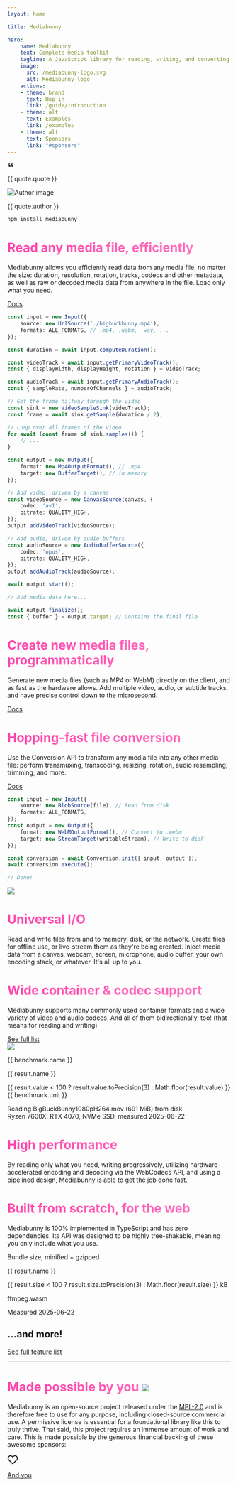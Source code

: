 ```yaml
---
layout: home

title: Mediabunny

hero:
    name: Mediabunny
    text: Complete media toolkit
    tagline: A JavaScript library for reading, writing, and converting media files. Directly in the browser, and faster than anybunny else.
    image: 
      src: /mediabunny-logo.svg
      alt: Mediabunny logo
    actions:
    - theme: brand
      text: Hop in
      link: /guide/introduction
    - theme: alt
      text: Examples
      link: /examples
    - theme: alt
      text: Sponsors
      link: "#sponsors"
---
```


<script setup>
const quotes = [
	{
		quote: 'The missing part in the JS ecosystem for building web-first media apps.',
		author: 'Yonatan, Gling AI',
		image: '/avatars/yonatan.jpeg',
		url: 'https://x.com/yonatanbd',
	},
	{
		quote: 'Mediabunny gives you low-level control with high-level ease. It’s fast, lightweight, and finally feels like media processing built for the web, not ported to it.',
		author: 'Konstantin, Diffusion Studio',
		image: '/avatars/konstantin.png',
		url: 'https://x.com/konstipaulus',
	}
];

const benchmarks = [
	{
		name: 'Extract metadata',
		unit: 'ops/s',
		results: [
			{ name: 'Mediabunny', value: 1000/1.16 },
			{ name: '@remotion/media-parser', value: 1000/4.28 },
			{ name: 'web-demuxer', value: 1000/12.4 },
			{ name: 'mp4box.js', value: 1000/23 },
			{ name: 'ffmpeg.wasm', value: 1000/547 },
		]
	},
	{
		name: 'Iterate over all video packets',
		unit: 'packets/s',
		results: [
			{ name: 'Mediabunny', value: 10800 },
			{ name: 'web-demuxer', value: 2390 },
			{ name: '@remotion/media-parser', value: 842 },
		]
	},
	{
		name: 'Convert to .webm & resize to 320x180',
		unit: 'frames/s',
		results: [
			{ name: 'Mediabunny', value: 804 },
			{ name: '@remotion/webcodecs', value: 324 },
			{ name: 'ffmpeg.wasm', value: 12 },
		]
	}
];

const bundleSizes = [
	{ name: 'Reading .wav files', size: 5.1 },
	{ name: 'Writing .wav files', size: 5.79 },
	{ name: 'Writing .webm files', size: 11.36 },
	{ name: 'Reading .webm files', size: 15.2 },
	{ name: 'Reading .mp4 files', size: 16.03 },
	{ name: 'Writing .mp4 files', size: 17.28 },
	{ name: 'Reading all formats', size: 30.02 },
	{ name: 'mp4box.js', size: 37.3, isThirdParty: true },
	{ name: 'All features', size: 69.62 },
	{ name: '@remotion/webcodecs', size: 87.2 + 20.8, isThirdParty: true },
];

const sponsors = {
	gold: [
		{ image: '/sponsors/gling.svg', name: 'Gling AI', url: 'https://www.gling.ai/' },
		{ image: '/sponsors/diffusionstudio.png', name: 'Diffusion Studio', url: 'https://diffusion.studio/' },
	],
	individual: [
		{ image: 'https://avatars.githubusercontent.com/u/30229596', name: 'Pablo Bonilla', url: 'https://github.com/devPablo' },
		{ image: 'https://avatars.githubusercontent.com/u/58149663', name: 'H7GhosT', url: 'https://github.com/H7GhosT' },
	],
};
</script>

<div class="flex gap-6 flex-wrap justify-center items-center">
	<div v-for="quote in quotes" class="bg-(--vp-c-bg-soft) w-80 p-4 rounded-2xl flex shrink-0 flex-col relative">
		<svg class="size-8 absolute -top-3 left-2.5 text-(--vp-c-gray-1)" xmlns="http://www.w3.org/2000/svg" width="16" height="16" viewBox="0 0 16 16"><path fill="currentColor" d="M12 12a1 1 0 0 0 1-1V8.558a1 1 0 0 0-1-1h-1.388q0-.527.062-1.054q.093-.558.31-.992t.559-.683q.34-.279.868-.279V3q-.868 0-1.52.372a3.3 3.3 0 0 0-1.085.992a4.9 4.9 0 0 0-.62 1.458A7.7 7.7 0 0 0 9 7.558V11a1 1 0 0 0 1 1zm-6 0a1 1 0 0 0 1-1V8.558a1 1 0 0 0-1-1H4.612q0-.527.062-1.054q.094-.558.31-.992q.217-.434.559-.683q.34-.279.868-.279V3q-.868 0-1.52.372a3.3 3.3 0 0 0-1.085.992a4.9 4.9 0 0 0-.62 1.458A7.7 7.7 0 0 0 3 7.558V11a1 1 0 0 0 1 1z"/></svg>
		<p class="!my-0 flex-1 text-sm !leading-6">{{ quote.quote }}</p>
		<div class="shrink-0 flex gap-2 items-center mt-1.5">
			<a :href="quote.url" target="_blank">
				<img :src="quote.image" class="size-8 rounded-full shrink-0" alt="Author image">
			</a>
			<p class="!my-0 flex-1 text-xs font-medium">{{ quote.author }}</p>
		</div>
	</div>
</div>

<div class="mx-auto w-full max-w-92 text-xl mt-20">

```bash
npm install mediabunny
```

</div>

<div class="space-y-16 mt-18">
<div class="flex flex-col lg:flex-row lg:gap-20 lg:items-center">
<div class="flex-1 min-w-0">
<h1 class="inline-block" style="background: -webkit-linear-gradient(-30deg, #ff45ac, #ff78c2); -webkit-background-clip: text; color: transparent;">Read any media file, efficiently</h1>
<p class="text-lg">Mediabunny allows you efficiently read data from any media file, no matter the size: duration, resolution, rotation, tracks, codecs and other metadata, as well as raw or decoded media data from anywhere in the file. Load only what you need.</p>
<a class="!no-underline inline-flex items-center gap-1.5" :no-icon="true" href="/guide/reading-media-files">
	Docs
	<span class="vpi-arrow-right" />
</a>
</div>
<div class="text-sm relative flex-1 min-w-0">

<div class="absolute size-70 rounded-full bg-[#ff45ac]/0 top-1/2 left-1/2 -translate-x-1/2 -translate-y-1/2 blur-[200px]" />

```ts
const input = new Input({
	source: new UrlSource('./bigbuckbunny.mp4'),
	formats: ALL_FORMATS, // .mp4, .webm, .wav, ...
});

const duration = await input.computeDuration();

const videoTrack = await input.getPrimaryVideoTrack();
const { displayWidth, displayHeight, rotation } = videoTrack;

const audioTrack = await input.getPrimaryAudioTrack();
const { sampleRate, numberOfChannels } = audioTrack;

// Get the frame halfway through the video
const sink = new VideoSampleSink(videoTrack);
const frame = await sink.getSample(duration / 2);

// Loop over all frames of the video
for await (const frame of sink.samples()) {
	// ...
}
```

</div>
</div>

<div class="flex flex-col-reverse lg:flex-row lg:gap-20 lg:items-center">
<div class="text-sm relative flex-1 min-w-0">

<div class="absolute size-70 rounded-full bg-[#ff45ac]/0 top-1/2 left-1/2 -translate-x-1/2 -translate-y-1/2 blur-[200px]" />

```ts
const output = new Output({
	format: new Mp4OutputFormat(), // .mp4
	target: new BufferTarget(), // in memory
});

// Add video, driven by a canvas
const videoSource = new CanvasSource(canvas, {
	codec: 'av1',
	bitrate: QUALITY_HIGH,
});
output.addVideoTrack(videoSource);

// Add audio, driven by audio buffers
const audioSource = new AudioBufferSource({
	codec: 'opus',
	bitrate: QUALITY_HIGH,
});
output.addAudioTrack(audioSource);

await output.start();

// Add media data here...

await output.finalize();
const { buffer } = output.target; // Contains the final file
```

</div>
<div class="flex-1 min-w-0">
<h1 class="inline-block" style="background: -webkit-linear-gradient(-30deg, #ff45ac, #ff78c2); -webkit-background-clip: text; color: transparent;">Create new media files, programmatically</h1>
<p class="text-lg">Generate new media files (such as MP4 or WebM) directly on the client, and as fast as the hardware allows. Add multiple video, audio, or subtitle tracks, and have precise control down to the microsecond.</p>
<a class="!no-underline inline-flex items-center gap-1.5" :no-icon="true" href="/guide/writing-media-files">
	Docs
	<span class="vpi-arrow-right" />
</a>
</div>
</div>

<div class="flex flex-col lg:flex-row lg:gap-20 lg:items-center">
<div class="flex-1 min-w-0">
<h1 class="inline-block" style="background: -webkit-linear-gradient(-30deg, #ff45ac, #ff78c2); -webkit-background-clip: text; color: transparent;">Hopping-fast file conversion</h1>
<p class="text-lg">Use the Conversion API to transform any media file into any other media file: perform transmuxing, transcoding, resizing, rotation, audio resampling, trimming, and more.</p>
<a class="!no-underline inline-flex items-center gap-1.5" :no-icon="true" href="/guide/converting-media-files">
	Docs
	<span class="vpi-arrow-right" />
</a>
</div>
<div class="text-sm relative flex-1 min-w-0">

<div class="absolute size-70 rounded-full bg-[#ff45ac]/0 top-1/2 left-1/2 -translate-x-1/2 -translate-y-1/2 blur-[200px]" />

```ts
const input = new Input({
	source: new BlobSource(file), // Read from disk
	formats: ALL_FORMATS,
});
const output = new Output({
	format: new WebMOutputFormat(), // Convert to .webm
	target: new StreamTarget(writableStream), // Write to disk
});

const conversion = await Conversion.init({ input, output });
await conversion.execute();

// Done!
```

</div>
</div>

<div class="flex flex-col-reverse lg:flex-row gap-4 lg:gap-20 lg:items-center">
<div class="relative flex-1 min-w-0">
<div class="absolute size-70 rounded-full bg-[#ff45ac]/0 top-1/2 left-1/2 -translate-x-1/2 -translate-y-1/2 blur-[200px]" />
<img class="relative" src="./assets/inspiring-io.svg">
</div>
<div class="flex-1 min-w-0">
<h1 class="inline-block" style="background: -webkit-linear-gradient(-30deg, #ff45ac, #ff78c2); -webkit-background-clip: text; color: transparent;">Universal I/O</h1>
<p class="text-lg">Read and write files from and to memory, disk, or the network. Create files for offline use, or live-stream them as they're being created. Inject media data from a canvas, webcam, screen, microphone, audio buffer, your own encoding stack, or whatever. It's all up to you.</p>
</div>
</div>

<div class="flex flex-col lg:flex-row gap-4 lg:gap-20 lg:items-center">
<div class="flex-1 min-w-0">
<h1 class="inline-block" style="background: -webkit-linear-gradient(-30deg, #ff45ac, #ff78c2); -webkit-background-clip: text; color: transparent;">Wide container & codec support</h1>
<p class="text-lg">Mediabunny supports many commonly used container formats and a wide variety of video and audio codecs. And all of them bidirectionally, too! (that means for reading and writing)</p>
<a class="!no-underline inline-flex items-center gap-1.5" :no-icon="true" href="/guide/supported-formats-and-codecs">
	See full list
	<span class="vpi-arrow-right" />
</a>
</div>
<div class="grid place-items-center relative flex-1 min-w-0">
<div class="absolute size-70 rounded-full bg-[#ff45ac]/0 top-1/2 left-1/2 -translate-x-1/2 -translate-y-1/2 blur-[200px]" />
<img class="relative" src="./assets/codec-soup.svg">
</div>
</div>

<div class="flex flex-col-reverse lg:flex-row gap-4 lg:gap-20 lg:items-center">
<div class="space-y-8 flex-1 min-w-0">
	<div v-for="benchmark in benchmarks" class="space-y-2">
		<p class="text-center font-medium text-sm !mt-0 !mb-2">{{ benchmark.name }}</p>
		<div v-for="result, i in benchmark.results" class="flex items-center gap-2">
			<p :class="{ '!text-[#ff78c2]': i === 0 }" class="!my-0 shrink-0 font-medium w-40 text-xs whitespace-nowrap text-right">{{ result.name }}</p>
			<div class="h-8 bg-(--vp-c-gray-2) rounded-md" :style="{ width: `calc(${result.value / Math.max(...benchmark.results.map(x => x.value))}*(100% - 7.5rem - 10rem))`, background: i === 0 ? '-webkit-linear-gradient(-30deg, #ff45ac, #ff78c2)' : undefined }" />
			<p :class="{ '!text-[#ff78c2]': i === 0, 'opacity-50': i > 0 }" class="!my-0 text-xs w-30">{{ result.value < 100 ? result.value.toPrecision(3) : Math.floor(result.value) }} {{ benchmark.unit }}</p>
		</div>
	</div>
	<p class="!my-0 text-center text-[10px] opacity-50 !leading-4">Reading BigBuckBunny1080pH264.mov (691 MiB) from disk<br>Ryzen 7600X, RTX 4070, NVMe SSD, measured 2025-06-22</p>
</div>
<div class="flex-1 min-w-0">
<h1 class="inline-block" style="background: -webkit-linear-gradient(-30deg, #ff45ac, #ff78c2); -webkit-background-clip: text; color: transparent;">High performance</h1>
<p class="text-lg">By reading only what you need, writing progressively, utilizing hardware-accelerated encoding and decoding via the WebCodecs API, and using a pipelined design, Mediabunny is able to get the job done fast.</p>
</div>
</div>

<div class="flex flex-col lg:flex-row gap-4 lg:gap-20 lg:items-center">
<div class="flex-1 min-w-0">
<h1 class="inline-block" style="background: -webkit-linear-gradient(-30deg, #ff45ac, #ff78c2); -webkit-background-clip: text; color: transparent;">Built from scratch, for the web</h1>
<p class="text-lg">Mediabunny is 100% implemented in TypeScript and has zero dependencies. Its API was designed to be highly tree-shakable, meaning you only include what you use.</p>
</div>
<div class="space-y-2 flex-1 min-w-0">
	<p class="text-center font-medium text-sm !mt-0 !mb-2">Bundle size, minified + gzipped</p>
	<div v-for="result in bundleSizes" class="flex items-center gap-2">
		<p :class="{ '!text-[#ff78c2]': !result.isThirdParty }" class="!my-0 shrink-0 font-medium w-40 text-xs whitespace-nowrap text-right">{{ result.name }}</p>
		<div class="h-8 bg-(--vp-c-gray-2) rounded-md" :style="{ width: `calc(${result.size / Math.max(...bundleSizes.map(x => x.size))}*(100% - 7.5rem - 10rem))`, background: !result.isThirdParty ? '-webkit-linear-gradient(-30deg, #ff45ac, #ff78c2)' : undefined }" />
		<p :class="{ '!text-[#ff78c2]': !result.isThirdParty, 'opacity-50': result.isThirdParty }" class="!my-0 text-xs w-30">{{ result.size < 100 ? result.size.toPrecision(3) : Math.floor(result.size) }} kB</p>
	</div>
	<div class="flex items-center gap-2">
		<p class="!my-0 shrink-0 font-medium w-40 text-xs whitespace-nowrap text-right">ffmpeg.wasm</p>
		<div class="relative h-8">
			<div class="h-full rounded-md absolute top-0 left-0 w-10000" style="background: linear-gradient(to right, var(--vp-c-gray-2) 0px, transparent 2000px, transparent 100%);" />
		</div>
	</div>
	<p class="!mt-2 !mb-0 text-center text-[10px] opacity-50 !leading-4">Measured 2025-06-22</p>
</div>
</div>

<div class="flex flex-col items-center">
	<h2 class="!my-0 !pt-0 !border-0">...and more!</h2>
	<a class="!no-underline inline-flex items-center gap-1.5" :no-icon="true" href="/guide/introduction#features">
		See full feature list
		<span class="vpi-arrow-right" />
	</a>
</div>

</div>

<hr class="!my-16" />

<div class="flex flex-col items-center">
	<h1 id="sponsors" class="flex items-center gap-4" style="background: -webkit-linear-gradient(-30deg, #ff45ac, #ff78c2); -webkit-background-clip: text; color: transparent;">
		Made possible by you
		<img class="size-8" src="./assets/fluent-emoji--heart-suit.svg">
	</h1>
	<p class="max-w-2xl">Mediabunny is an open-source project released under the <a href="https://choosealicense.com/licenses/mpl-2.0/" target="_blank">MPL-2.0</a> and is therefore free to use for any purpose, including closed-source commercial use. A permissive license is essential for a foundational library like this to truly thrive. That said, this project requires an immense amount of work and care. This is made possible by the generous financial backing of these awesome sponsors:</p>
	<template v-if="sponsors.gold.length > 0">
		<h3 class="!text-2xl">Gold sponsors</h3>
		<div class="flex flex-wrap mt-1 justify-center gap-1">
			<a v-for="sponsor in sponsors.gold" :href="sponsor.url" target="_blank" class="flex items-center p-2 rounded-full hover:bg-(--vp-c-gray-3) !text-[initial] !no-underline">
				<img :src="sponsor.image" class="size-16 rounded-full">
				<p class="!my-0 !font-medium px-3">{{ sponsor.name }}</p>
			</a>
		</div>
	</template>
	<template v-if="sponsors.individual.length > 0">
		<h4>Individual sponsors</h4>
		<div class="flex flex-wrap mt-1 justify-center">
			<a v-for="sponsor in sponsors.individual" :href="sponsor.url" target="_blank" class="flex gap-1 w-24 flex-col items-center p-2 rounded-xl hover:bg-(--vp-c-gray-3) !text-[initial] !no-underline">
				<img :src="sponsor.image" class="size-8 rounded-full">
				<p class="!my-0 !font-medium text-xs !leading-4">{{ sponsor.name }}</p>
			</a>
		</div>
	</template>
	<a href="https://github.com/sponsors/Vanilagy" target="_blank" class="flex items-center pl-4 pr-5 mt-8 py-2 rounded-full bg-(--vp-c-brand-3) hover:bg-(--vp-c-brand-2) !text-white !no-underline">
		<svg class="size-6" xmlns="http://www.w3.org/2000/svg" width="24" height="24" viewBox="0 0 24 24"><rect width="24" height="24" fill="none"/><path fill="none" stroke="currentColor" stroke-linecap="round" stroke-linejoin="round" stroke-width="2" d="m12 21l-8.8-8.3A5.6 5.6 0 1 1 12 6a5.6 5.6 0 1 1 8.9 6.6z"/></svg>
		<p class="!my-0 !font-medium pl-3">And you</p>
	</a>
</div>